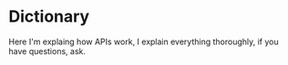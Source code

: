 # Dictionary

Here I'm explaing how APIs work, I explain everything thoroughly, if you have questions, ask.

